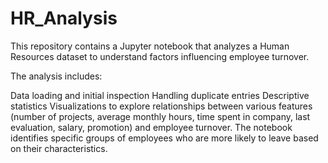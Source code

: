 # HR_Analysis

This repository contains a Jupyter notebook that analyzes a Human Resources dataset to understand factors influencing employee turnover.

The analysis includes:

Data loading and initial inspection
Handling duplicate entries
Descriptive statistics
Visualizations to explore relationships between various features (number of projects, average monthly hours, time spent in company, last evaluation, salary, promotion) and employee turnover.
The notebook identifies specific groups of employees who are more likely to leave based on their characteristics.
